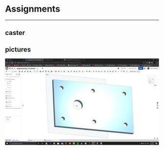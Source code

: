 # Assignments

------------------

## caster

## pictures

![The Base](Caster_part_pics/CasterBase.png)
